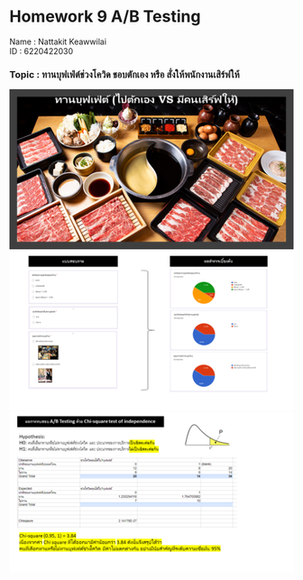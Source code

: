 #   Homework 9 A/B Testing

Name : Nattakit Keawwilai        
ID : 6220422030

### Topic : ทานบุฟเฟ่ต์ช่วงโควิด ชอบตักเอง หรือ สั่งให้พนักงานเสิร์ฟให้ 
![Screenshot](Slide1.PNG)
![Screenshot](Slide2.PNG)
![Screenshot](Slide3.PNG)
